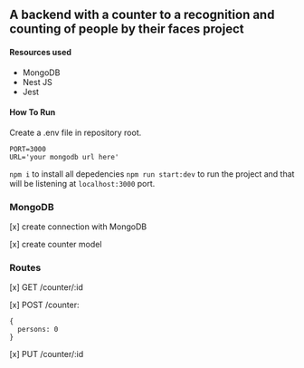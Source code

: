 <h2>A backend with a counter to a recognition and counting of people by their faces project</h2>

<h4>Resources used</h4>

- MongoDB
- Nest JS
- Jest

<h4>How To Run</h4>

Create a .env file in repository root.

```
PORT=3000
URL='your mongodb url here'
```


```npm i``` to install all depedencies
```npm run start:dev``` to run the project and that will be listening at `localhost:3000` port.

### MongoDB
[x] create connection with MongoDB

[x] create counter model

### Routes
[x] GET /counter/:id

[x] POST /counter:
```
{
  persons: 0
}
```
[x] PUT /counter/:id
